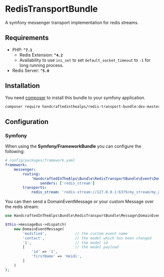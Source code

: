 # RedisTransportBundle

A symfony messenger transport implementation for redis streams.

## Requirements

 - PHP: **`^7.1`**
    - Redis Extension: **`^4.2`**
    - Availability to use `ini_set` to set `default_socket_timeout` to `-1` for long running process.
 - Redis Server: **`^5.0`**

## Installation

You need [composer](https://getcomposer.org) to install this bundle to your symfony application.

```bash
composer require handcraftedinthealps/redis-transport-bundle:dev-master
```

## Configuration

### Symfony

When using the **Symfony/FrameworkBundle** you can configure the following:

```yaml
# config/packages/framework.yaml
framework:
    messenger:
        routing:
            'HandcraftedInTheAlps\Bundle\RedisTransportBundle\Event\DomainEvent':
                senders: ['redis_stream']
        transports:
            redis_stream: 'redis-stream://127.0.0.1:6379/my_stream/my_group/my_consumer'
```

You can then send a DomainEventMessage or your custom Message over the redis stream:

```php
use HandcraftedInTheAlps\Bundle\RedisTransportBundle\Message\DomainEventMessage;

$this->messageBus->dispatch(
    new DomainEventMessage(
        'modified',             // the custom event name
        'contact',              // the model which has been changed
        '1',                    // the model id
        [                       // the model payload
            'id' => '1',
            'firstName' => 'Heidi',
        ]
    )
);
```
